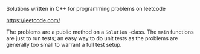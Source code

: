 Solutions written in C++ for programming problems on leetcode

https://leetcode.com/

The problems are a public method on a `Solution` -class. The `main` functions are just to run tests; an easy way to do unit tests as the problems are generally too small to warrant a full test setup. 
